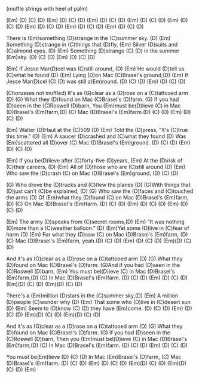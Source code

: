 (muffle strings with heel of palm)

(Em) (D) (C) (D) (Em) (D) (C) (D) (Em) (D) (C) (D)
(Em) (D) (C) (D) (Em) (D) (C) (D) (Em) (D) (C) (D) 
(Em) (D) (C) (D) (Em) (D) (C) (D)

There is (Em)something (D)strange in the (C)summer sky. (D)
(Em) Something (D)strange in (C)things that (D)fly, 
(Em) Silver (D)suits and (C)almond eyes. (D)
(Em) Something (D)strange (C) (D) in the summer (Em)sky.
(D) (C) (D) (Em) (D) (C) (D) 

(Em) If Jesse Mar(D)cel was (C)still around, (D) 
(Em) He would (D)tell us (C)what he found (D)
(Em) Lying (D)on Mac (C)Brasel's ground,(D) 
(Em) If Jesse Mar(D)cel (C) (D) was still a(Em)round.
(D) (C) (D) (Em) (D) (C) (D)

(Chorusses not muffled)
It's as (G)clear as a (D)rose on a (C)tattooed arm (D) 
(G) What they (D)found on Mac (C)Brasel's (D)farm.
(G) If you had (D)seen in the (C)Roswell (D)barn,
You (Em)must be(D)lieve (C) in Mac (D)Brasel's (Em)farm,(D) (C)
Mac (D)Brasel's (Em)farm.(D) (C) (D) (Em) (D) (C) (D) 

(Em) Walter (D)Haut at the (C)509 (D) 
(Em) Told the (D)press, "It's (C)true this time." (D)
(Em) A saucer (D)crashed and (C)what they found (D)
Was (Em)scattered all (D)over (C) Mac (D)Brasel's (Em)ground.
(D) (C) (D) (Em) (D) (C) (D) 

(Em) If you be(D)lieve after (C)forty-five (D)years, 
(Em) At the (D)risk of (C)their careers, (D)
(Em) All of (D)those who are (C)still around (D)
(Em) Who saw the (D)crash (C) on Mac (D)Brasel's (Em)ground,
(D) (C) (D) 

(G) Who drove the (D)trucks and (C)flew the planes (D)
(G)With things that (D)just can't (C)be explained, (D)
(G) Who saw the (D)faces and (C)touched the arms (D)
Of (Em)what they (D)found (C) on Mac (D)Brasel's (Em)farm, (D) (C) 
On Mac (D)Brasel's (Em)farm. (D) (C) (D) (Em) (D) (C) (D)
(Em) (D) (C) (D) 

(Em) The army (D)speaks from (C)secret rooms,(D)
(Em) “It was nothing (D)more than a (C)weather balloon.” (D)
(Em)Yet some (D)live in (C)fear of harm (D)
(Em) For what they (D)saw (C) on Mac (D)Brasel's (Em)farm, (D) (C)
Mac (D)Brasel's (Em)farm, yeah.(D) (C) (D) (Em) (D) (C) (D) 
(Em)(D) (C) (D) 

And it's as (G)clear as a (D)rose on a (C)tattooed arm (D) 
(G) What they (D)found on Mac (C)Brasel's (D)farm. 
(G)And if you had (D)seen in the (C)Roswell (D)barn,
(Em) You must bel(D)ieve (C) in Mac (D)Brasel's (Em)farm,(D) (C) 
In Mac (D)Brasel's (Em)farm. (D) (C) (D) (Em) (D) (C) (D) 
(Em)(D) (C) (D) (Em)(D) (C) (D)

There's a (Em)million (D)stars in the (C)summer sky,(D)
(Em) A million (D)people (C)wonder why (D)
(Em) That some who (D)live in (C)desert sun (D)
(Em) Seem to (D)know (C) (D) they have (Em)come. (D) (C) (D)
(Em) (D) (C) (D) (Em)(D) (C) (D) (Em)(D) (C) (D)

And it's as (G)clear as a (D)rose on a (C)tattooed arm (D) 
(G) What they (D)found on Mac (C)Brasel's (D)farm. 
(G) If you had (D)seen in the (C)Roswell (D)barn,
Then you (Em)must bel(D)ieve (C) in Mac (D)Brasel's (Em)farm,(D) (C)
In Mac (D)Brasel's (Em)farm. (D) (C) (D) (Em) (D) (C) (D) 

You must be(Em)lieve (D) (C)
(D) In Mac (Em)Brasel's (D)farm, (C)
Mac (D)Brasel's (Em)farm. (D) (C) (D) (Em) (D) (C) (D) 
(Em)(D) (C) (D) (Em)(D) (C) (D) (Em)
